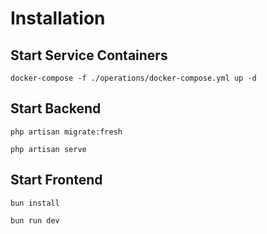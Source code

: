 # Installation

## Start Service Containers

`docker-compose -f ./operations/docker-compose.yml up -d `

## Start Backend

`php artisan migrate:fresh`

`php artisan serve`

## Start Frontend

`bun install`

`bun run dev`
